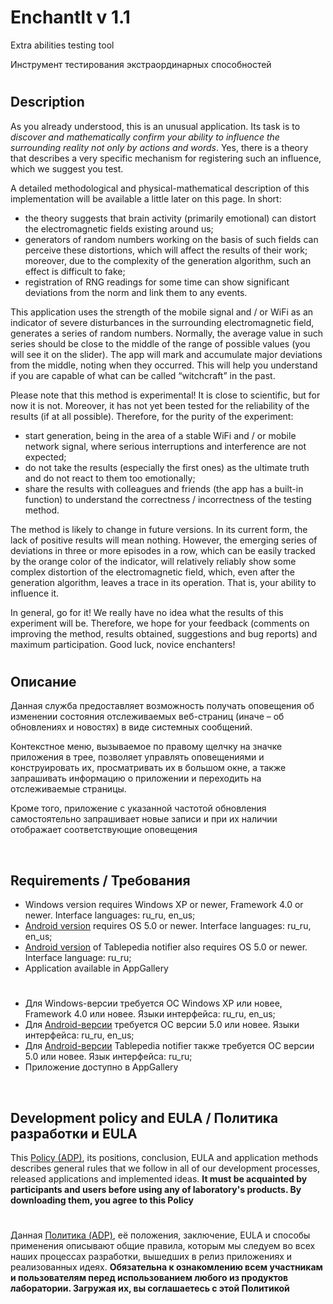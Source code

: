# EnchantIt v 1.1


Extra abilities testing tool

Инструмент тестирования экстраординарных способностей

#

## Description

As you already understood, this is an unusual application. Its task is to *discover and mathematically confirm
your ability to influence the surrounding reality not only by actions and words*. Yes, there is a theory that
describes a very specific mechanism for registering such an influence, which we suggest you test.


A detailed methodological and physical-mathematical description of this implementation will be available a little
later on this page. In short:
- the theory suggests that brain activity (primarily emotional) can distort the electromagnetic fields existing around us;
- generators of random numbers working on the basis of such fields can perceive these distortions, which will affect the
results of their work; moreover, due to the complexity of the generation algorithm, such an effect is difficult to fake;
- registration of RNG readings for some time can show significant deviations from the norm and link them to any events.


This application uses the strength of the mobile signal and / or WiFi as an indicator of severe disturbances in the
surrounding electromagnetic field, generates a series of random numbers. Normally, the average value in such series
should be close to the middle of the range of possible values (you will see it on the slider). The app will mark and
accumulate major deviations from the middle, noting when they occurred. This will help you understand if you are capable
of what can be called “witchcraft” in the past.


Please note that this method is experimental! It is close to scientific, but for now it is not. Moreover, it has not
yet been tested for the reliability of the results (if at all possible). Therefore, for the purity of the experiment:
- start generation, being in the area of a stable WiFi and / or mobile network signal, where serious interruptions and
interference are not expected;
- do not take the results (especially the first ones) as the ultimate truth and do not react to them too emotionally;
- share the results with colleagues and friends (the app has a built-in function) to understand the correctness /
incorrectness of the testing method.


The method is likely to change in future versions. In its current form, the lack of positive results will mean nothing.
However, the emerging series of deviations in three or more episodes in a row, which can be easily tracked by the orange
color of the indicator, will relatively reliably show some complex distortion of the electromagnetic field, which, even after
the generation algorithm, leaves a trace in its operation. That is, your ability to influence it.

In general, go for it! We really have no idea what the results of this experiment will be. Therefore, we hope for your
feedback (comments on improving the method, results obtained, suggestions and bug reports) and maximum participation. Good luck, novice enchanters!

#

## Описание

Данная служба предоставляет возможность получать оповещения об изменении состояния отслеживаемых веб-страниц
(иначе – об обновлениях и новостях) в виде системных сообщений.

Контекстное меню, вызываемое по правому щелчку на значке приложения в трее, позволяет управлять оповещениями и конструировать их,
просматривать их в большом окне, а также запрашивать информацию о приложении и переходить на отслеживаемые страницы.

Кроме того, приложение с указанной частотой обновления самостоятельно запрашивает новые записи
и при их наличии отображает соответствующие оповещения

&nbsp;



## Requirements / Требования

- Windows version requires Windows XP or newer, Framework 4.0 or newer. Interface languages: ru_ru, en_us;
- [Android version](https://play.google.com/store/apps/details?id=com.RD_AAOW.UniNotifier) requires OS 5.0 or newer. Interface languages: ru_ru, en_us;
- [Android version](https://play.google.com/store/apps/details?id=com.RD_AAOW.TablepediaNotifier) of Tablepedia notifier also requires OS 5.0 or newer. Interface language: ru_ru;
- Application available in AppGallery

#

- Для Windows-версии требуется ОС Windows XP или новее, Framework 4.0 или новее. Языки интерфейса: ru_ru, en_us;
- Для [Android-версии](https://play.google.com/store/apps/details?id=com.RD_AAOW.UniNotifier) требуется ОС версии 5.0 или новее. Языки интерфейса: ru_ru, en_us;
- Для [Android-версии](https://play.google.com/store/apps/details?id=com.RD_AAOW.TablepediaNotifier) Tablepedia notifier также требуется ОС версии 5.0 или новее. Язык интерфейса: ru_ru;
- Приложение доступно в AppGallery

&nbsp;



## Development policy and EULA / Политика разработки и EULA

This [Policy (ADP)](https://vk.com/@rd_aaow_fdl-adp), its positions, conclusion, EULA and application methods
describes general rules that we follow in all of our development processes, released applications and implemented
ideas.
**It must be acquainted by participants and users before using any of laboratory's products.
By downloading them, you agree to this Policy**

#

Данная [Политика (ADP)](https://vk.com/@rd_aaow_fdl-adp), её положения, заключение, EULA и способы применения
описывают общие правила, которым мы следуем во всех наших процессах разработки, вышедших в релиз приложениях
и реализованных идеях.
**Обязательна к ознакомлению всем участникам и пользователям перед использованием любого из продуктов лаборатории.
Загружая их, вы соглашаетесь с этой Политикой**
